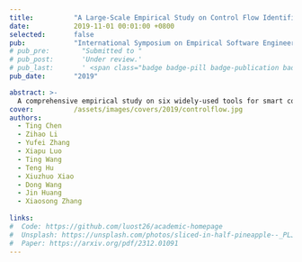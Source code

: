 ```yaml
---
title:          "A Large-Scale Empirical Study on Control Flow Identification of Smart Contracts"
date:           2019-11-01 00:01:00 +0800
selected:       false
pub:            "International Symposium on Empirical Software Engineering and Measurement (ESEM)"
# pub_pre:        "Submitted to "
# pub_post:       'Under review.'
# pub_last:       ' <span class="badge badge-pill badge-publication badge-success">Spotlight</span>'
pub_date:       "2019"

abstract: >-
  A comprehensive empirical study on six widely-used tools for smart contract analysis by using all deployed smart contracts to understand their capabilities to recognize control flow transfers.
cover:          /assets/images/covers/2019/controlflow.jpg
authors:
  - Ting Chen
  - Zihao Li
  - Yufei Zhang
  - Xiapu Luo
  - Ting Wang
  - Teng Hu
  - Xiuzhuo Xiao
  - Dong Wang
  - Jin Huang
  - Xiaosong Zhang
  
links:
#  Code: https://github.com/luost26/academic-homepage
#  Unsplash: https://unsplash.com/photos/sliced-in-half-pineapple--_PLJZmHZzk
#  Paper: https://arxiv.org/pdf/2312.01091
---
```

